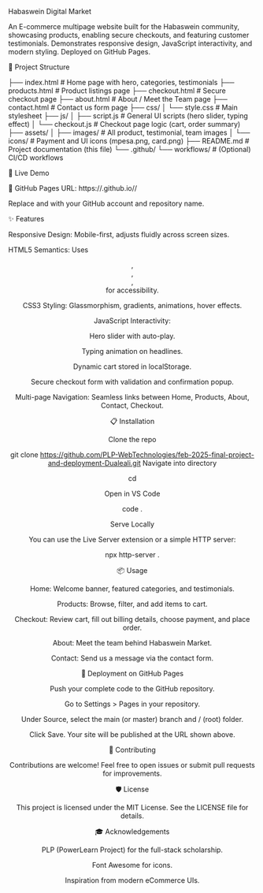Habaswein Digital Market

An E-commerce multipage website built for the Habaswein community, showcasing products, enabling secure checkouts, and featuring customer testimonials. Demonstrates responsive design, JavaScript interactivity, and modern styling. Deployed on GitHub Pages.

📂 Project Structure

├── index.html          # Home page with hero, categories, testimonials
├── products.html       # Product listings page
├── checkout.html       # Secure checkout page
├── about.html          # About / Meet the Team page
├── contact.html        # Contact us form page
├── css/
│   └── style.css       # Main stylesheet
├── js/
│   ├── script.js       # General UI scripts (hero slider, typing effect)
│   └── checkout.js     # Checkout page logic (cart, order summary)
├── assets/
│   ├── images/         # All product, testimonial, team images
│   └── icons/          # Payment and UI icons (mpesa.png, card.png)
├── README.md           # Project documentation (this file)
└── .github/
    └── workflows/      # (Optional) CI/CD workflows

🚀 Live Demo

🔗 GitHub Pages URL: https://<your-username>.github.io/<repo-name>/

Replace <your-username> and <repo-name> with your GitHub account and repository name.

✨ Features

Responsive Design: Mobile-first, adjusts fluidly across screen sizes.

HTML5 Semantics: Uses <header>, <main>, <section>, <footer> for accessibility.

CSS3 Styling: Glassmorphism, gradients, animations, hover effects.

JavaScript Interactivity:

Hero slider with auto-play.

Typing animation on headlines.

Dynamic cart stored in localStorage.

Secure checkout form with validation and confirmation popup.

Multi-page Navigation: Seamless links between Home, Products, About, Contact, Checkout.

📋 Installation

Clone the repo

git clone https://github.com/PLP-WebTechnologies/feb-2025-final-project-and-deployment-Dualeali.git
Navigate into directory

cd <repo-name>

Open in VS Code

code .

Serve Locally

You can use the Live Server extension or a simple HTTP server:

npx http-server .

📦 Usage

Home: Welcome banner, featured categories, and testimonials.

Products: Browse, filter, and add items to cart.

Checkout: Review cart, fill out billing details, choose payment, and place order.

About: Meet the team behind Habaswein Market.

Contact: Send us a message via the contact form.

🔧 Deployment on GitHub Pages

Push your complete code to the GitHub repository.

Go to Settings > Pages in your repository.

Under Source, select the main (or master) branch and / (root) folder.

Click Save. Your site will be published at the URL shown above.

📝 Contributing

Contributions are welcome! Feel free to open issues or submit pull requests for improvements.

🛡️ License

This project is licensed under the MIT License. See the LICENSE file for details.

🎓 Acknowledgements

PLP (PowerLearn Project) for the full-stack scholarship.

Font Awesome for icons.

Inspiration from modern eCommerce UIs.